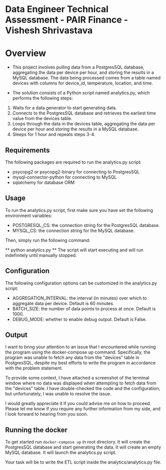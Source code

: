 # Data Engineer Technical Assessment - PAIR Finance - Vishesh Shrivastava

# Overview

* This project involves pulling data from a PostgresSQL database, aggregating the data per device per hour, and storing the results in a MySQL database. The data being processed comes from a table named devices with columns for device_id, temperature, location, and time.

* The solution consists of a Python script named analytics.py, which performs the following steps:

1. Waits for a data generator to start generating data.
2. Connects to the PostgresSQL database and retrieves the earliest time value from the devices table.
3. Loops through the data in the devices table, aggregating the data per device per hour and storing the results in a MySQL database.
4. Sleeps for 1 hour and repeats steps 3-4.


## Requirements
The following packages are required to run the analytics.py script:

- psycopg2 or psycopg2-binary for connecting to PostgresSQL
- mysql-connector-python for connecting to MySQL
- sqlalchemy for database ORM


## Usage
To run the analytics.py script, first make sure you have set the following environment variables:

- POSTGRESQL_CS: the connection string for the PostgresSQL database.
- MYSQL_CS: the connection string for the MySQL database.

Then, simply run the following command:

** python analytics.py **
The script will start executing and will run indefinitely until manually stopped.

## Configuration
The following configuration options can be customized in the analytics.py script:

- AGGREGATION_INTERVAL: the interval (in minutes) over which to aggregate data per device. Default is 60 minutes.
- BATCH_SIZE: the number of data points to process at once. Default is 1000.
- DEBUG_MODE: whether to enable debug output. Default is False.


## Output

I want to bring your attention to an issue that I encountered while running the program using the docker-compose up command. Specifically, the program was unable to fetch any data from the "devices" table in PostgresSQL, despite my best efforts to write the program in accordance with the problem statement.

To provide some context, I have attached a screenshot of the terminal window where no data was displayed when attempting to fetch data from the "devices" table. I have double-checked the code and the configuration, but unfortunately, I was unable to resolve the issue.

I would greatly appreciate it if you could advise me on how to proceed. Please let me know if you require any further information from my side, and I look forward to hearing from you soon.


## Running the docker

To get started run ``` docker-compose up ``` in root directory.
It will create the PostgresSQL database and start generating the data.
It will create an empty MySQL database.
It will launch the analytics.py script. 

Your task will be to write the ETL script inside the analytics/analytics.py file.